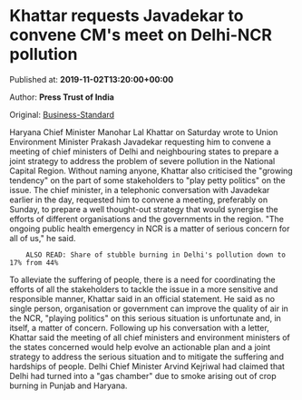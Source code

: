 
# Khattar requests Javadekar to convene CM's meet on Delhi-NCR pollution

Published at: **2019-11-02T13:20:00+00:00**

Author: **Press Trust of India**

Original: [Business-Standard](https://www.business-standard.com/article/pti-stories/khattar-requests-javadekar-to-call-meeting-of-cms-of-delhi-neighbouring-states-on-pollution-119110200804_1.html)

Haryana Chief Minister Manohar Lal Khattar on Saturday wrote to Union Environment Minister Prakash Javadekar requesting him to convene a meeting of chief ministers of Delhi and neighbouring states to prepare a joint strategy to address the problem of severe pollution in the National Capital Region.
Without naming anyone, Khattar also criticised the "growing tendency" on the part of some stakeholders to "play petty politics" on the issue. The chief minister, in a telephonic conversation with Javadekar earlier in the day, requested him to convene a meeting, preferably on Sunday, to prepare a well thought-out strategy that would synergise the efforts of different organisations and the governments in the region.
"The ongoing public health emergency in NCR is a matter of serious concern for all of us," he said.

        ALSO READ: Share of stubble burning in Delhi's pollution down to 17% from 44%
      
To alleviate the suffering of people, there is a need for coordinating the efforts of all the stakeholders to tackle the issue in a more sensitive and responsible manner, Khattar said in an official statement.
He said as no single person, organisation or government can improve the quality of air in the NCR, "playing politics" on this serious situation is unfortunate and, in itself, a matter of concern.
Following up his conversation with a letter, Khattar said the meeting of all chief ministers and environment ministers of the states concerned would help evolve an actionable plan and a joint strategy to address the serious situation and to mitigate the suffering and hardships of people.
Delhi Chief Minister Arvind Kejriwal had claimed that Delhi had turned into a "gas chamber" due to smoke arising out of crop burning in Punjab and Haryana.
